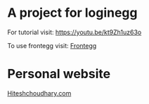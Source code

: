 # A project for loginegg

For tutorial visit:
https://youtu.be/kt9Zh1uz63o

To use frontegg visit:
[Frontegg](https://bit.ly/3NrXuiE)

# Personal website

[Hiteshchoudhary.com](https://hiteshchoudhary.com)
